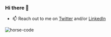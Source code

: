 ### Hi there 👋

- 📫 Reach out to me on [Twitter](https://twitter.com/BelowTheBenthic) and/or [LinkedIn](https://www.linkedin.com/in/iamdanhogan/)

![horse-code](https://media.giphy.com/media/QuIxFwQo0RMT1tASlV/giphy.gif)